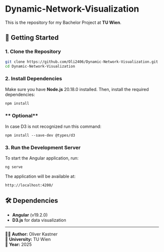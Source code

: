 # Dynamic-Network-Visualization

This is the repository for my Bachelor Project at **TU Wien**.

## 🚀 Getting Started

### **1. Clone the Repository**
```sh
git clone https://github.com/Oli2406/Dynamic-Network-Visualization.git
cd Dynamic-Network-Visualization
```

### **2. Install Dependencies**
Make sure you have **Node.js** 20.18.0 installed. Then, install the required dependencies:
```sh
npm install
```

### ** Optional**
In case D3 is not recognized run this command:
```
npm install --save-dev @types/d3
```

### **3. Run the Development Server**
To start the Angular application, run:
```sh
ng serve
```
The application will be available at:
```
http://localhost:4200/
```

## 🛠 Dependencies
- **Angular** (v19.2.0)
- **D3.js** for data visualization

---
👨‍💻 **Author:** Oliver Kastner  
📌 **University:** TU Wien  
📅 **Year:** 2025
